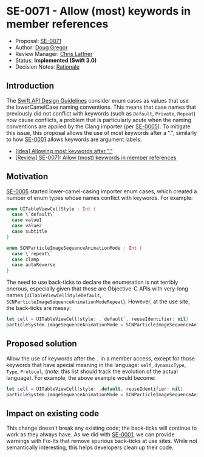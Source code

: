 # SE-0071 - Allow (most) keywords in member references

* Proposal: [SE-0071](0071-member-keywords.md)
* Author: [Doug Gregor](https://github.com/DougGregor)
* Review Manager: [Chris Lattner](https://github.com/lattner)
* Status: **Implemented (Swift 3.0)**
* Decision Notes: [Rationale](https://forums.swift.org/t/accepted-se-0071-allow-most-keywords-in-member-references/2421)

## Introduction

The [Swift API Design
Guidelines](https://swift.org/documentation/api-design-guidelines/)
consider enum cases as values that use the lowerCamelCase naming
conventions. This means that case names that previously did not
conflict with keywords (such as `Default`, `Private`, `Repeat`) now
cause conflicts, a problem that is particularly acute when the naming
conventions are applied by the Clang importer (per
[SE-0005](0005-objective-c-name-translation.md)). To
mitigate this issue, this proposal allows the use of most keywords
after a ".", similarly to how
[SE-0001](0001-keywords-as-argument-labels.md)
allows keywords are argument labels.

* [\[Idea\] Allowing most keywords after "."](https://forums.swift.org/t/idea-allowing-most-keywords-after/1592)
* [\[Review\] SE-0071: Allow (most) keywords in member references](https://forums.swift.org/t/review-se-0071-allow-most-keywords-in-member-references/2346)

## Motivation

[SE-0005](0005-objective-c-name-translation.md)
started lower-camel-casing importer enum cases, which created a number
of enum types whose names conflict with keywords. For example:

```swift
enum UITableViewCellStyle : Int {
  case \`default\`
  case value1
  case value2
  case subtitle
}

enum SCNParticleImageSequenceAnimationMode : Int {
  case \`repeat\`
  case clamp
  case autoReverse
}
```

The need to use back-ticks to declare the enumeration is not terribly
onerous, especially given that these are Objective-C APIs with
very-long names (`UITableViewCellStyleDefault`,
`SCNParticleImageSequenceAnimationModeRepeat`). However, at the use
site, the back-ticks are messy:

```swift
let cell = UITableViewCell(style: .`default`, reuseIdentifier: nil)
particleSystem.imageSequenceAnimationMode = SCNParticleImageSequenceAnimationMode.`repeat`
```

## Proposed solution

Allow the use of keywords after the `.` in a member access, except for
those keywords that have special meaning in the language: `self`,
`dynamicType`, `Type`, `Protocol`, (*note*: this list should track the
evolution of the actual language). For example, the above example
would become:

```swift
let cell = UITableViewCell(style: .default, reuseIdentifier: nil)
particleSystem.imageSequenceAnimationMode = SCNParticleImageSequenceAnimationMode.repeat
```

## Impact on existing code

This change doesn't break any existing code; the back-ticks will
continue to work as they always have. As we did with
[SE-0001](0001-keywords-as-argument-labels.md),
we can provide warnings with Fix-Its that remove spurious back-ticks
at use sites. While not semantically interesting, this helps
developers clean up their code.
